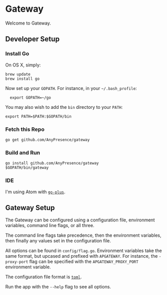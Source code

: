 # Gateway

Welcome to Gateway.

## Developer Setup

### Install Go

On OS X, simply:

    brew update
    brew install go

Now set up your `GOPATH`. For instance, in your `~/.bash_profile`:

	  export GOPATH=~/go

You may also wish to add the `bin` directory to your `PATH`:

    export PATH=$PATH:$GOPATH/bin

### Fetch this Repo

    go get github.com/AnyPresence/gateway

### Build and Run

    go install github.com/AnyPresence/gateway
    $GOPATH/bin/gateway

### IDE

I'm using Atom with [`go-plus`](https://atom.io/packages/go-plus).

## Gateway Setup

The Gateway can be configured using a configuration file, environment variables,
command line flags, or all three.

The command line flags take precedence, then the environment variables, then
finally any values set in the configuration file.

All options can be found in `config/flag.go`. Environment variables take the
same format, but upcased and prefixed with `APGATEWAY`. For instance, the
`-proxy-port` flag can be specified with the `APGATEWAY_PROXY_PORT` environment
variable.

The configuration file format is [`toml`](https://github.com/toml-lang/toml).

Run the app with the `--help` flag to see all options.
